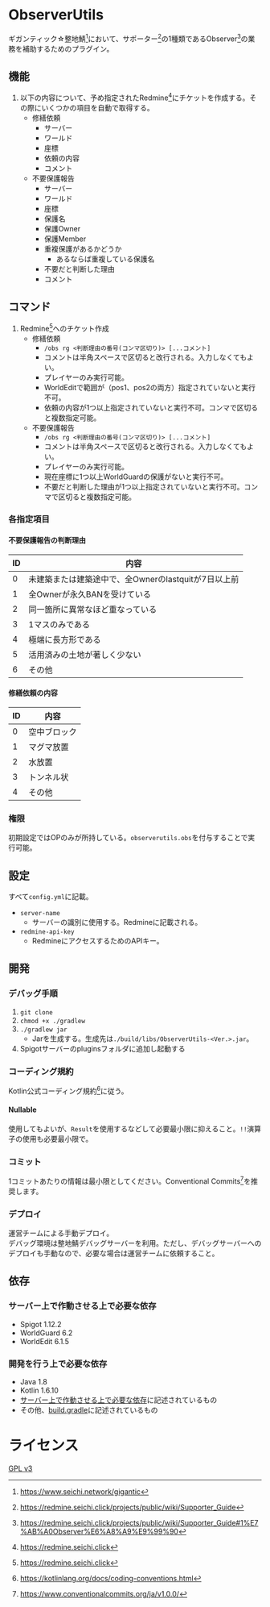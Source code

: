 # ObserverUtils

ギガンティック☆整地鯖[^1]において、サポーター[^2]の1種類であるObserver[^3]の業務を補助するためのプラグイン。

## 機能

1. 以下の内容について、予め指定されたRedmine[^4]にチケットを作成する。その際にいくつかの項目を自動で取得する。
   * 修繕依頼
     * サーバー
     * ワールド
     * 座標
     * 依頼の内容
     * コメント
   * 不要保護報告
     * サーバー
     * ワールド
     * 座標
     * 保護名
     * 保護Owner
     * 保護Member
     * 重複保護があるかどうか
       * あるならば重複している保護名
     * 不要だと判断した理由
     * コメント

## コマンド

1. Redmine[^4]へのチケット作成
   * 修繕依頼
     * `/obs rg <判断理由の番号(コンマ区切り)> [...コメント]`
     * コメントは半角スペースで区切ると改行される。入力しなくてもよい。
     * プレイヤーのみ実行可能。
     * WorldEditで範囲が（pos1、pos2の両方）指定されていないと実行不可。
     * 依頼の内容が1つ以上指定されていないと実行不可。コンマで区切ると複数指定可能。
   * 不要保護報告
     * `/obs rg <判断理由の番号(コンマ区切り)> [...コメント]`
     * コメントは半角スペースで区切ると改行される。入力しなくてもよい。
     * プレイヤーのみ実行可能。
     * 現在座標に1つ以上WorldGuardの保護がないと実行不可。
     * 不要だと判断した理由が1つ以上指定されていないと実行不可。コンマで区切ると複数指定可能。

### 各指定項目

#### 不要保護報告の判断理由

| ID  | 内容                                |
|-----|-----------------------------------|
| 0   | 未建築または建築途中で、全Ownerのlastquitが7日以上前 |
| 1   | 全Ownerが永久BANを受けている                |
| 2   | 同一箇所に異常なほど重なっている                  |
| 3   | 1マスのみである                          |
| 4   | 極端に長方形である                         |
| 5   | 活用済みの土地が著しく少ない                    |
| 6   | その他                               |

#### 修繕依頼の内容

| ID  | 内容     |
|-----|--------|
| 0   | 空中ブロック |
| 1   | マグマ放置  |
| 2   | 水放置    |
| 3   | トンネル状  |
| 4   | その他    |

### 権限

初期設定ではOPのみが所持している。`observerutils.obs`を付与することで実行可能。

## 設定

すべて`config.yml`に記載。

* `server-name`
  * サーバーの識別に使用する。Redmineに記載される。
* `redmine-api-key`
  * RedmineにアクセスするためのAPIキー。

## 開発

### デバッグ手順

1. `git clone`
1. `chmod +x ./gradlew`
1. `./gradlew jar`
    * Jarを生成する。生成先は`./build/libs/ObserverUtils-<Ver.>.jar`。
1. Spigotサーバーのpluginsフォルダに追加し起動する

### コーディング規約

Kotlin公式コーディング規約[^5]に従う。

#### Nullable

使用してもよいが、`Result`を使用するなどして必要最小限に抑えること。`!!`演算子の使用も必要最小限で。

### コミット

1コミットあたりの情報は最小限としてください。Conventional Commits[^6]を推奨します。

### デプロイ

運営チームによる手動デプロイ。  
デバッグ環境は整地鯖デバッグサーバーを利用。ただし、デバッグサーバーへのデプロイも手動なので、必要な場合は運営チームに依頼すること。

## 依存

### サーバー上で作動させる上で必要な依存

* Spigot 1.12.2
* WorldGuard 6.2
* WorldEdit 6.1.5

### 開発を行う上で必要な依存

* Java 1.8
* Kotlin 1.6.10
* [サーバー上で作動させる上で必要な依存](#サーバー上で作動させる上で必要な依存)に記述されているもの
* その他、[build.gradle](./build.gradle)に記述されているもの

# ライセンス

[GPL v3](./LICENSE)

[^1]: https://www.seichi.network/gigantic
[^2]: https://redmine.seichi.click/projects/public/wiki/Supporter_Guide
[^3]: https://redmine.seichi.click/projects/public/wiki/Supporter_Guide#1%E7%AB%A0Observer%E6%A8%A9%E9%99%90
[^4]: https://redmine.seichi.click
[^5]: https://kotlinlang.org/docs/coding-conventions.html
[^6]: https://www.conventionalcommits.org/ja/v1.0.0/
